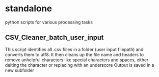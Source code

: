 # standalone
python scripts for various processing tasks

## CSV_Cleaner_batch_user_input

This script identifies all .csv fiiles in a folder (user input filepath) and converts them to utf8. It then cleans up the file name and headers to remove unhelpful characters like special characters and spaces, either delting the character or replacing with an underscore
Output is saved in a new subfolder

